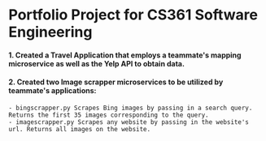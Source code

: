 # Portfolio Project for CS361 Software Engineering 

#### 1. Created a Travel Application that employs a teammate's mapping microservice as well as the Yelp API to obtain data. 
#### 2. Created two Image scrapper microservices to be utilized by teammate's applications:
    - bingscrapper.py Scrapes Bing images by passing in a search query. Returns the first 35 images corresponding to the query.
    - imagescrapper.py Scrapes any website by passing in the website's url. Returns all images on the website.

